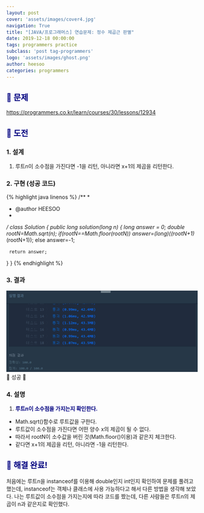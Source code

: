 ```yaml
---
layout: post
cover: 'assets/images/cover4.jpg'
navigation: True
title: "[JAVA/프로그래머스] 연습문제: 정수 제곱근 판별"
date: 2019-12-18 00:00:00
tags: programmers practice
subclass: 'post tag-programmers'
logo: 'assets/images/ghost.png'
author: heesoo
categories: programmers
---
```

## <span style="color:navy">👀 문제</span>
<https://programmers.co.kr/learn/courses/30/lessons/12934>

## <span style="color:navy">👊 도전</span>

### 1. 설계
1. 루트n이 소수점을 가진다면 -1을 리턴, 아니라면 x+1의 제곱을 리턴한다.

### 2. 구현 (성공 코드)
{% highlight java linenos %}
/**
 *
 * @author HEESOO
 *
 */
 class Solution {
   public long solution(long n) {
       long answer = 0;
       double rootN=Math.sqrt(n);
       if(rootN==Math.floor(rootN))
           answer=(long)((rootN+1)*(rootN+1));
       else
           answer=-1;

     return answer;
   }
 }
 {% endhighlight %}

### 3. 결과
![실행결과](./assets/images/191218_7.PNG)
🤟 성공 🤟

### 4. 설명
1. **<span style="color:navy">루트n이 소수점을 가지는지 확인한다.</span>**
- Math.sqrt()함수로 루트값을 구한다.
- 루트값이 소수점을 가진다면 어떤 양수 x의 제곱이 될 수 없다.
- 따라서 rootN이 소수값을 버린 것(Math.floor()이용)과 같은지 체크한다.
- 같다면 x+1의 제곱을 리턴, 아니라면 -1을 리턴한다.

## <span style="color:navy">👏 해결 완료!</span>
처음에는 루트n을 instanceof를 이용해 double인지 int인지 확인하여 문제를 풀려고 했는데, instanceof는 객체나 클래스에 사용 가능하다고 해서 다른 방법을 생각해 보았다. 나는 루트값이 소수점을 가지는지에 따라 코드를 짰는데, 다른 사람들은 루트n의 제곱이 n과 같은지로 확인했다.
